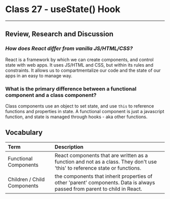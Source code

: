# Class 27 - useState() Hook

---

## Review, Research and Discussion

### *How does React differ from vanilla JS/HTML/CSS?*

React is a framework by which we can create components, and control state with web apps.  It uses JS/HTML and CSS, but within its rules and constraints.  It allows us to compartmentalize our code and the state of our apps in an easy to manage way.

### **What is the primary difference between a functional component and a class component?**

Class components use an object to set state, and use `this` to reference functions and properties in state.  A functional component is just a javascript function, and state is managed through hooks - aka other functions.

## Vocabulary

|Term|Description|
|:--|:--|
|Functional Components|React components that are written as a function and not as a class.  They don't use 'this' to reference state or functions.|
|Children / Child Components|the components that inherit properties of other 'parent' components.  Data is always passed from parent to child in React.|
